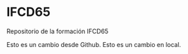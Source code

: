 # IFCD65
Repositorio de la formación IFCD65

Esto es un cambio desde Github.
Esto es un cambio en local.
